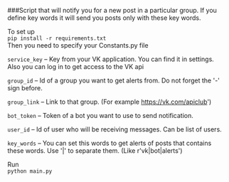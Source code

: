 ###Script that will notify you for a new post in a particular group.
If you define key words it will send you posts only with these key words.

To set up \
`
pip install -r requirements.txt
` \
Then you need to specify your Constants.py file

`service_key` – Key from your VK application. You can find it in settings.\
Also you can log in to get access to the VK api

`group_id` – Id of a group you want to get alerts from. Do not forget the '-' \
sign before.

`group_link` – Link to that group. (For example https://vk.com/apiclub')

`bot_token` – Token of a bot you want to use to send notification.

`user_id` – Id of user who will be receiving messages. Can be list of users.

`key_words` – You can set this words to get alerts of posts that contains \
these words. Use '|' to separate them. (Like r'vk|bot|alerts')

Run \
`
python main.py
`
